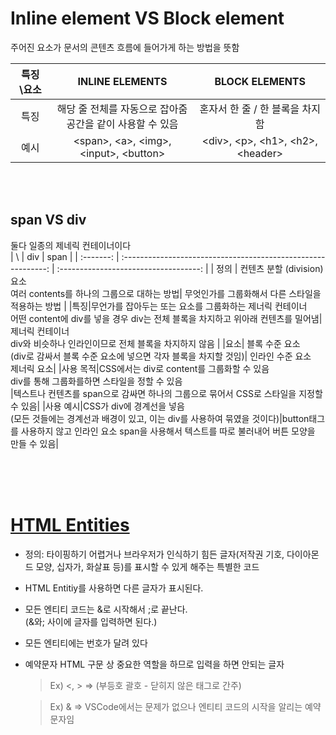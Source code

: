 # Inline element VS Block element

주어진 요소가 문서의 콘텐츠 흐름에 들어가게 하는 방법을 뜻함<br>

| 특징\요소 |                        INLINE ELEMENTS                        |            BLOCK ELEMENTS             |
| :-------: | :-----------------------------------------------------------: | :-----------------------------------: |
|   특징    | 해당 줄 전체를 자동으로 잡아줌<br> 공간을 같이 사용할 수 있음 |    혼자서 한 줄 / 한 블록을 차지함    |
|   예시    |          \<span>, \<a>, \<img>, \<input>, \<button>           | \<div>, \<p>, \<h1>, \<h2>, \<header> |

<br><br>

## span VS div

둘다 일종의 제네릭 컨테이너이다<br>
| \ | div | span |
| :-------: | :-----------------------------------------------------------: | :-----------------------------------: |
| 정의 | 컨텐츠 분할 (division) 요소 <br>여러 contents를 하나의 그룹으로 대하는 방법| 무엇인가를 그룹화해서 다른 스타일을 적용하는 방법 |
|특징|무언가를 잡아두는 또는 요소를 그룹화하는 제너릭 컨테이너<br> 어떤 content에 div를 넣을 경우 div는 전체 블록을 차지하고 위아래 컨텐츠를 밀어냄|제너릭 컨테이너<br> div와 비슷하나 인라인이므로 전체 블록을 차지하지 않음 |
|요소| 블록 수준 요소<br> (div로 감싸서 블록 수준 요소에 넣으면 각자 블록을 차지할 것임)| 인라인 수준 요소<br> 제너릭 요소|
|사용 목적|CSS에서는 div로 content를 그룹화할 수 있음<br> div를 통해 그룹화를하면 스타일을 정할 수 있음<br>|텍스트나 컨텐츠를 span으로 감싸면 하나의 그룹으로 묶어서 CSS로 스타일을 지정할 수 있음|
|사용 예시|CSS가 div에 경계선을 넣음<br> (모든 것들에는 경계선과 배경이 있고, 이는 div를 사용하여 묶였을 것이다)|button태그를 사용하지 않고 인라인 요소 span을 사용해서 텍스트를 따로 불러내어 버튼 모양을 만들 수 있음|

<br><br><br>

# [HTML Entities](https://www.w3schools.com/html/html_entities.asp)

- 정의: 타이핑하기 어렵거나 브라우저가 인식하기 힘든 글자(저작권 기호, 다이아몬드 모양, 십자가, 화살표 등)를 표시할 수 있게 해주는 특별한 코드
- HTML Entitiy를 사용하면 다른 글자가 표시된다.<br>
- 모든 엔티티 코드는 &로 시작해서 ;로 끝난다.<br>
  (&와; 사이에 글자를 입력하면 된다.)<br>
- 모든 엔티티에는 번호가 달려 있다<br>

- 예약문자
  HTML 구문 상 중요한 역할을 하므로 입력을 하면 안되는 글자<br>

  > Ex) <, > => (부등호 괄호 - 닫히지 않은 태그로 간주)<br>

  > Ex) & => VSCode에서는 문제가 없으나 엔티티 코드의 시작을 알리는 예약문자임<br>
